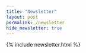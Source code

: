 ```yaml
---
title: "Newsletter"
layout: post
permalink: /newsletter
hide_newsletter: true
---
```


{% include newsletter.html %}